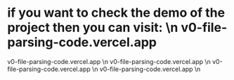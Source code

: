 # if you want to check the demo of the project then you can visit: \n  v0-file-parsing-code.vercel.app 



v0-file-parsing-code.vercel.app \n
v0-file-parsing-code.vercel.app \n
v0-file-parsing-code.vercel.app \n
v0-file-parsing-code.vercel.app \n
